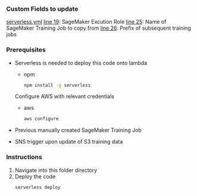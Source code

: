 ### Custom Fields to update
[serverless.yml](serverless.yml)
[line 19](https://github.com/elicialzy/plagiarism-detector/blob/7d31029ccde33f4b62f3b8ac20ea31c76ea50558/retrain-codes/lambda-custom-ml/serverless.yml#L19): SageMaker Excution Role
[line 25](https://github.com/elicialzy/plagiarism-detector/blob/7d31029ccde33f4b62f3b8ac20ea31c76ea50558/retrain-codes/lambda-custom-ml/serverless.yml#L25): Name of SageMaker Training Job to copy from
[line 26](https://github.com/elicialzy/plagiarism-detector/blob/7d31029ccde33f4b62f3b8ac20ea31c76ea50558/retrain-codes/lambda-custom-ml/serverless.yml#L26): Prefix of subsequent training jobs

### Prerequisites

* Serverless is needed to deploy this code onto lambda

  * npm
    ```sh
    npm install -g serverless
    ```

  Configure AWS with relevant credentials
  * aws
    ```sh
    aws configure
    ```

* Previous manually created SageMaker Training Job
* SNS trigger upon update of S3 training data

### Instructions

1. Navigate into this folder directory
2. Deploy the code
   ```sh
   serverless deploy
   ```
